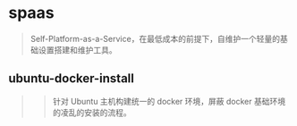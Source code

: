 # spaas
> Self-Platform-as-a-Service，在最低成本的前提下，自维护一个轻量的基础设置搭建和维护工具。

## ubuntu-docker-install
>> 针对 Ubuntu 主机构建统一的 docker 环境，屏蔽 docker 基础环境的凌乱的安装的流程。
